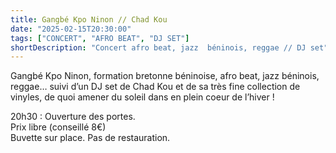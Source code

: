 ```yaml
---
title: Gangbé Kpo Ninon // Chad Kou
date: "2025-02-15T20:30:00"
tags: ["CONCERT", "AFRO BEAT", "DJ SET"]
shortDescription: "Concert afro beat, jazz  béninois, reggae // DJ set"
---
```


Gangbé Kpo Ninon, formation bretonne béninoise, afro beat, jazz béninois, reggae…
suivi d’un DJ set de Chad Kou et de sa très fine collection de vinyles,
de quoi amener du soleil dans en plein coeur de l’hiver !

20h30 : Ouverture des portes.<br>
Prix libre (conseillé 8€)<br>
Buvette sur place. Pas de restauration.<b>
